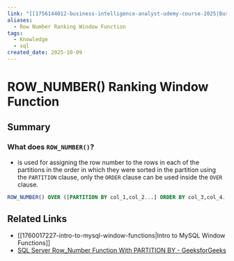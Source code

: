 ```yaml
---
link: "[[1756144012-business-intelligence-analyst-udemy-course-2025|Business Intelligence Analyst Udemy Course 2025]]"
aliases:
  - Row Number Ranking Window Function
tags:
  - Knowledge
  - sql
created_date: 2025-10-09
---
```

# ROW_NUMBER() Ranking Window Function
## Summary
### What does `ROW_NUMBER()`?
- is used for assigning the row number to the rows in each of the partitions in the order in which they were sorted in the partition using the `PARTITION` clause, only the `ORDER` clause can be used inside the `OVER` clause.

```SQL
ROW_NUMBER() OVER ([PARTITION BY col_1,col_2...] ORDER BY col_3,col_4... ASC or DESC) AS column_name
```
## Related Links
- [[1760017227-intro-to-mysql-window-functions|Intro to MySQL Window Functions]]
- [SQL Server Row_Number Function With PARTITION BY - GeeksforGeeks](https://www.geeksforgeeks.org/sql-server/sql-server-row_number-function-with-partition-by/)
